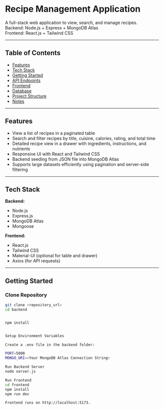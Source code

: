 # Recipe Management Application

A full-stack web application to view, search, and manage recipes.  
Backend: Node.js + Express + MongoDB Atlas  
Frontend: React.js + Tailwind CSS  

---

## Table of Contents

- [Features](#features)  
- [Tech Stack](#tech-stack)  
- [Getting Started](#getting-started)  
- [API Endpoints](#api-endpoints)  
- [Frontend](#frontend)  
- [Database](#database)  
- [Project Structure](#project-structure)  
- [Notes](#notes)

---

## Features

- View a list of recipes in a paginated table
- Search and filter recipes by title, cuisine, calories, rating, and total time
- Detailed recipe view in a drawer with ingredients, instructions, and nutrients
- Responsive UI with React and Tailwind CSS
- Backend seeding from JSON file into MongoDB Atlas
- Supports large datasets efficiently using pagination and server-side filtering

---

## Tech Stack

**Backend:**  
- Node.js  
- Express.js  
- MongoDB Atlas  
- Mongoose  

**Frontend:**  
- React.js  
- Tailwind CSS  
- Material-UI (optional for table and drawer)  
- Axios (for API requests)  

---

## Getting Started

### Clone Repository
```bash
git clone <repository_url>
cd backend


npm install


Setup Environment Variables

Create a .env file in the backend folder:

PORT=5000
MONGO_URI=<Your MongoDB Atlas Connection String>

Run Backend Server
node server.js

Run Frontend
cd frontend
npm install
npm run dev

Frontend runs on http://localhost:5173.
